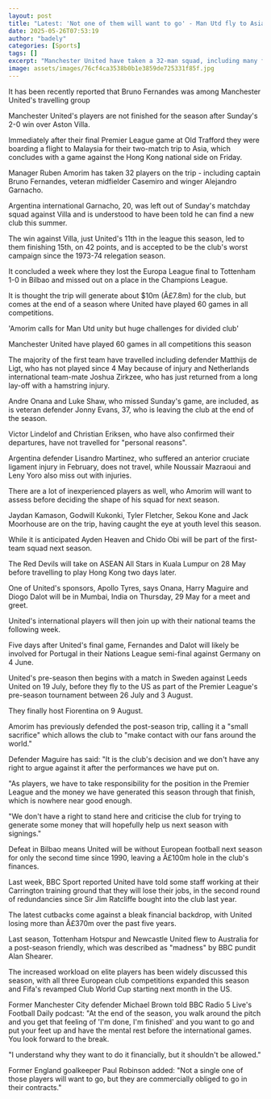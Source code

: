 ```yaml
---
layout: post
title: "Latest: 'Not one of them will want to go' - Man Utd fly to Asia on post-season tour"
date: 2025-05-26T07:53:19
author: "badely"
categories: [Sports]
tags: []
excerpt: "Manchester United have taken a 32-man squad, including many first-team players, to Asia for two post-season friendlies."
image: assets/images/76cf4ca3538b0b1e3859de725331f85f.jpg
---
```


It has been recently reported that Bruno Fernandes was among Manchester United's travelling group

Manchester United's players are not finished for the season after Sunday's 2-0 win over Aston Villa.

Immediately after their final Premier League game at Old Trafford they were boarding a flight to Malaysia for their two-match trip to Asia, which concludes with a game against the Hong Kong national side on Friday.

Manager Ruben Amorim has taken 32 players on the trip - including captain Bruno Fernandes, veteran midfielder Casemiro and winger Alejandro Garnacho.

Argentina international Garnacho, 20, was left out of Sunday's matchday squad against Villa and is understood to have been told he can find a new club this summer.

The win against Villa, just United's 11th in the league this season, led to them finishing 15th, on 42 points, and is accepted to be the club's worst campaign since the 1973-74 relegation season.

It concluded a week where they lost the Europa League final to Tottenham 1-0 in Bilbao and missed out on a place in the Champions League.

It is thought the trip will generate about $10m (Â£7.8m) for the club, but comes at the end of a season where United have played 60 games in all competitions.

'Amorim calls for Man Utd unity but huge challenges for divided club'

Manchester United have played 60 games in all competitions this season 

The majority of the first team have travelled including defender Matthijs de Ligt, who has not played since 4 May because of injury and Netherlands international team-mate Joshua Zirkzee, who has just returned from a long lay-off with a hamstring injury.

Andre Onana and Luke Shaw, who missed Sunday's game, are included, as is veteran defender Jonny Evans, 37, who is leaving the club at the end of the season.

Victor Lindelof and Christian Eriksen, who have also confirmed their departures, have not travelled for "personal reasons".

Argentina defender Lisandro Martinez, who suffered an anterior cruciate ligament injury in February, does not travel, while Noussair Mazraoui and Leny Yoro also miss out with injuries.

There are a lot of inexperienced players as well, who Amorim will want to assess before deciding the shape of his squad for next season.

Jaydan Kamason, Godwill Kukonki, Tyler Fletcher, Sekou Kone and Jack Moorhouse are on the trip, having caught the eye at youth level this season.

While it is anticipated Ayden Heaven and Chido Obi will be part of the first-team squad next season.

The Red Devils will take on ASEAN All Stars in Kuala Lumpur on 28 May before travelling to play Hong Kong two days later.

One of United's sponsors, Apollo Tyres, says Onana, Harry Maguire and Diogo Dalot will be in Mumbai, India on Thursday, 29 May for a meet and greet.

United's international players will then join up with their national teams the following week.

Five days after United's final game, Fernandes and Dalot will likely be involved for Portugal in their Nations League semi-final against Germany on 4 June.

United's pre-season then begins with a match in Sweden against Leeds United on 19 July, before they fly to the US as part of the Premier League's pre-season tournament between 26 July and 3 August.

They finally host Fiorentina on 9 August.

Amorim has previously defended the post-season trip, calling it a "small sacrifice" which allows the club to "make contact with our fans around the world."

Defender Maguire has said: "It is the club's decision and we don't have any right to argue against it after the performances we have put on.

"As players, we have to take responsibility for the position in the Premier League and the money we have generated this season through that finish, which is nowhere near good enough.

"We don't have a right to stand here and criticise the club for trying to generate some money that will hopefully help us next season with signings."

Defeat in Bilbao means United will be without European football next season for only the second time since 1990, leaving a Â£100m hole in the club's finances.

Last week, BBC Sport reported United have told some staff working at their Carrington training ground that they will lose their jobs, in the second round of redundancies since Sir Jim Ratcliffe bought into the club last year.

The latest cutbacks come against a bleak financial backdrop, with United losing more than Â£370m over the past five years.

Last season, Tottenham Hotspur and Newcastle United flew to Australia for a post-season friendly, which was described as "madness" by BBC pundit Alan Shearer.

The increased workload on elite players has been widely discussed this season, with all three European club competitions expanded this season and Fifa's revamped Club World Cup starting next month in the US.

Former Manchester City defender Michael Brown told BBC Radio 5 Live's Football Daily podcast: "At the end of the season, you walk around the pitch and you get that feeling of 'I'm done, I'm finished' and you want to go and put your feet up and have the mental rest before the international games. You look forward to the break.

"I understand why they want to do it financially, but it shouldn't be allowed."

Former England goalkeeper Paul Robinson added: "Not a single one of those players will want to go, but they are commercially obliged to go in their contracts."

